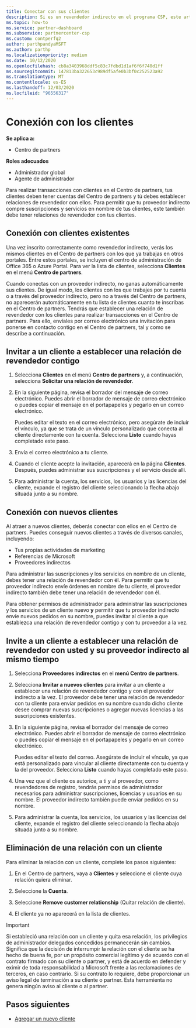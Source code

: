 ```yaml
---
title: Conectar con sus clientes
description: Si es un revendedor indirecto en el programa CSP, este artículo le ayudará a conectarse con los clientes nuevos y existentes.
ms.topic: how-to
ms.service: partner-dashboard
ms.subservice: partnercenter-csp
ms.custom: contperfq2
author: parthpandyaMSFT
ms.author: parthp
ms.localizationpriority: medium
ms.date: 10/12/2020
ms.openlocfilehash: cb8a3403968ddf5c83c7fdbd1d1af6f6f740d1ff
ms.sourcegitcommit: 147813ba322653c989df5afe0b3bf0c252523a92
ms.translationtype: MT
ms.contentlocale: es-ES
ms.lasthandoff: 12/03/2020
ms.locfileid: "96556317"
---
```

# <a name="connect-with-customers"></a>Conexión con los clientes

**Se aplica a:**

- Centro de partners

 **Roles adecuados**

- Administrador global
- Agente de administrador


Para realizar transacciones con clientes en el Centro de partners, tus clientes deben tener cuentas del Centro de partners y tú debes establecer relaciones de revendedor con ellos. Para permitir que tu proveedor indirecto compre suscripciones y servicios en nombre de tus clientes, este también debe tener relaciones de revendedor con tus clientes.

## <a name="connect-with-existing-customers"></a>Conexión con clientes existentes

Una vez inscrito correctamente como revendedor indirecto, verás los mismos clientes en el Centro de partners con los que ya trabajas en otros portales. Entre estos portales, se incluyen el centro de administración de Office 365 o Azure Portal. Para ver la lista de clientes, selecciona **Clientes** en el menú **Centro de partners**.

Cuando conectas con un proveedor indirecto, no ganas automáticamente sus clientes. De igual modo, los clientes con los que trabajes por tu cuenta o a través del proveedor indirecto, pero no a través del Centro de partners, no aparecerán automáticamente en tu lista de clientes cuanto te inscribas en el Centro de partners. Tendrás que establecer una relación de revendedor con los clientes para realizar transacciones en el Centro de partners.  Para ello, envíales por correo electrónico una invitación para ponerse en contacto contigo en el Centro de partners, tal y como se describe a continuación.

## <a name="invite-a-customer-to-establish-a-reseller-relationship-with-you"></a>Invitar a un cliente a establecer una relación de revendedor contigo

1. Selecciona **Clientes** en el menú **Centro de partners** y, a continuación, selecciona **Solicitar una relación de revendedor**.

2. En la siguiente página, revisa el borrador del mensaje de correo electrónico. Puedes abrir el borrador de mensaje de correo electrónico o puedes copiar el mensaje en el portapapeles y pegarlo en un correo electrónico.

   Puedes editar el texto en el correo electrónico, pero asegúrate de incluir el vínculo, ya que se trata de un vínculo personalizado que conecta al cliente directamente con tu cuenta. Selecciona **Listo** cuando hayas completado este paso.

3. Envía el correo electrónico a tu cliente.

4. Cuando el cliente acepte la invitación, aparecerá en la página **Clientes**. Después, puedes administrar sus suscripciones y el servicio desde allí.

5. Para administrar la cuenta, los servicios, los usuarios y las licencias del cliente, expande el registro del cliente seleccionando la flecha abajo situada junto a su nombre.

## <a name="connect-with-new-customers"></a>Conexión con nuevos clientes

Al atraer a nuevos clientes, deberás conectar con ellos en el Centro de partners. Puedes conseguir nuevos clientes a través de diversos canales, incluyendo:

- Tus propias actividades de marketing
- Referencias de Microsoft
- Proveedores indirectos

Para administrar las suscripciones y los servicios en nombre de un cliente, debes tener una relación de revendedor con él. Para permitir que tu proveedor indirecto envíe órdenes en nombre de tu cliente, el proveedor indirecto también debe tener una relación de revendedor con él.

Para obtener permisos de administrador para administrar las suscripciones y los servicios de un cliente nuevo **y** permitir que tu proveedor indirecto envíe nuevos pedidos en su nombre, puedes invitar al cliente a que establezca una relación de revendedor contigo y con tu proveedor a la vez.

## <a name="invite-a-customer-to-establish-a-reseller-relationship-with-you-and-your-indirect-provider-at-the-same-time"></a>Invite a un cliente a establecer una relación de revendedor con usted y su proveedor indirecto al mismo tiempo

1. Selecciona **Proveedores indirectos** en el **menú Centro de partners**.

2. Selecciona **Invitar a nuevos clientes** para invitar a un cliente a establecer una relación de revendedor contigo y con el proveedor indirecto a la vez. El proveedor debe tener una relación de revendedor con tu cliente para enviar pedidos en su nombre cuando dicho cliente desee comprar nuevas suscripciones o agregar nuevas licencias a las suscripciones existentes.

3. En la siguiente página, revisa el borrador del mensaje de correo electrónico. Puedes abrir el borrador de mensaje de correo electrónico o puedes copiar el mensaje en el portapapeles y pegarlo en un correo electrónico.

   Puedes editar el texto del correo. Asegúrate de incluir el vínculo, ya que está personalizado para vincular al cliente directamente con tu cuenta y la del proveedor. Selecciona **Listo** cuando hayas completado este paso.

4. Una vez que el cliente os autorice, a ti y al proveedor, como revendedores de registro, tendrás permisos de administrador necesarios para administrar suscripciones, licencias y usuarios en su nombre. El proveedor indirecto también puede enviar pedidos en su nombre.

5. Para administrar la cuenta, los servicios, los usuarios y las licencias del cliente, expande el registro del cliente seleccionando la flecha abajo situada junto a su nombre.

## <a name="remove-a-relationship-with-a-customer"></a>Eliminación de una relación con un cliente

Para eliminar la relación con un cliente, complete los pasos siguientes:

1.  En el Centro de partners, vaya a **Clientes** y seleccione el cliente cuya relación quiera eliminar.

2.  Seleccione la **Cuenta**.

3.  Seleccione **Remove customer relationship** (Quitar relación de cliente).

4.  El cliente ya no aparecerá en la lista de clientes.

>[!IMPORTANT]
>Si estableció una relación con un cliente y quita esa relación, los privilegios de administrador delegados concedidos permanecerán sin cambios.
>Significa que la decisión de interrumpir la relación con el cliente se ha hecho de buena fe, por un propósito comercial legítimo y de acuerdo con el contrato firmado con su cliente o partner, y está de acuerdo en defender y eximir de toda responsabilidad a Microsoft frente a las reclamaciones de terceros, en caso contrario.
>Si su contrato lo requiere, debe proporcionar un aviso legal de terminación a su cliente o partner. Esta herramienta no genera ningún aviso al cliente o al partner.

## <a name="next-steps"></a>Pasos siguientes

- [Agregar un nuevo cliente](add-a-new-customer.md)
